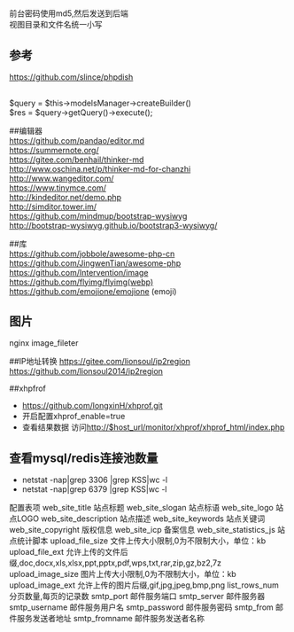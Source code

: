 ##
前台密码使用md5,然后发送到后端  
视图目录和文件名统一小写  


## 参考
https://github.com/slince/phpdish  

##  


$query = $this->modelsManager->createBuilder()  
$res = $query->getQuery()->execute();  

##编辑器  
https://github.com/pandao/editor.md  
https://summernote.org/  
https://gitee.com/benhail/thinker-md  
http://www.oschina.net/p/thinker-md-for-chanzhi  
http://www.wangeditor.com/  
https://www.tinymce.com/  
http://kindeditor.net/demo.php  
http://simditor.tower.im/  
https://github.com/mindmup/bootstrap-wysiwyg  
http://bootstrap-wysiwyg.github.io/bootstrap3-wysiwyg/  

##库  
https://github.com/jobbole/awesome-php-cn  
https://github.com/JingwenTian/awesome-php  
https://github.com/Intervention/image  
https://github.com/flyimg/flyimg(webp)  
https://github.com/emojione/emojione (emoji)  

## 图片
nginx image_fileter  

##IP地址转换
https://gitee.com/lionsoul/ip2region  
https://github.com/lionsoul2014/ip2region  




##xhpfrof 
- https://github.com/longxinH/xhprof.git
- 开启配置xhprof_enable=true  
- 查看结果数据
访问<http://$host_url/monitor/xhprof/xhprof_html/index.php>  

## 查看mysql/redis连接池数量  
- netstat -nap|grep 3306 |grep KSS|wc -l  
- netstat -nap|grep 6379 |grep KSS|wc -l  


配置表项
web_site_title	站点标题
web_site_slogan	站点标语
web_site_logo	站点LOGO
web_site_description	站点描述
web_site_keywords	站点关键词
web_site_copyright	版权信息
web_site_icp	备案信息
web_site_statistics_js	站点统计脚本
upload_file_size	文件上传大小限制,0为不限制大小，单位：kb
upload_file_ext	允许上传的文件后缀,doc,docx,xls,xlsx,ppt,pptx,pdf,wps,txt,rar,zip,gz,bz2,7z
upload_image_size	图片上传大小限制,0为不限制大小，单位：kb
upload_image_ext	允许上传的图片后缀,gif,jpg,jpeg,bmp,png
list_rows_num	分页数量,每页的记录数
smtp_port	邮件服务端口
smtp_server	邮件服务器
smtp_username 邮件服务用户名
smtp_password	邮件服务密码
smtp_from	邮件服务发送者地址
smtp_fromname	邮件服务发送者名称





